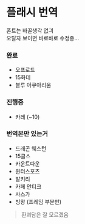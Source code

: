 # 플래시 번역
폰트는 바꿀생각 없긔   
오탈자 보이면 바로바로 수정중...

### 완료
* 오프로드
* 15화데
* 블루 아쿠아리움

### 진행중
* 카레 (~10)

### 번역본만 있는거
* 드래곤 웨스턴
* 15클스
* 카운트다운
* 윈터스포츠
* 발키리
* 카페 안티크
* 사스가
* 빙왕 (프레임 부분만)
> 환괴담은 잘 모르겠음
